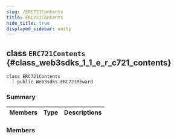 ```yaml
---
slug: /ERC721Contents
title: ERC721Contents
hide_title: true
displayed_sidebar: unity
---
```


## class `ERC721Contents` {#class_web3sdks_1_1_e_r_c721_contents}

```
class ERC721Contents
  : public Web3sdks.ERC721Reward
```

### Summary

| Members | Type | Descriptions |
| ------- | ---- | ------------ |

### Members
